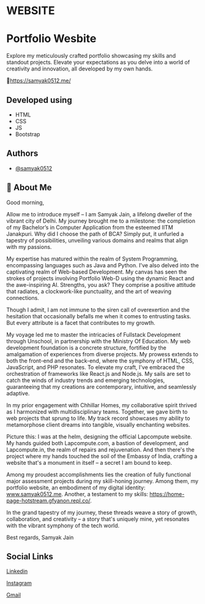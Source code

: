 # WEBSITE
# Portfolio Wesbite


Explore my meticulously crafted portfolio showcasing my skills and standout projects. Elevate your expectations as you delve into a world of creativity and innovation, all developed by my own hands.

🔗https://samyak0512.me/


## Developed using

 - HTML
 - CSS
 - JS
 - Bootstrap
 

## Authors

- [@samyak0512](https://github.com/samyak0512)


## 🚀 About Me
Good morning,

Allow me to introduce myself – I am Samyak Jain, a lifelong dweller of the vibrant city of Delhi. My journey brought me to a milestone: the completion of my Bachelor’s in Computer Application from the esteemed IITM Janakpuri. Why did I choose the path of BCA? Simply put, it unfurled a tapestry of possibilities, unveiling various domains and realms that align with my passions.

My expertise has matured within the realm of System Programming, encompassing languages such as Java and Python. I've also delved into the captivating realm of Web-based Development. My canvas has seen the strokes of projects involving Portfolio Web-D using the dynamic React and the awe-inspiring AI. Strengths, you ask? They comprise a positive attitude that radiates, a clockwork-like punctuality, and the art of weaving connections.

Though I admit, I am not immune to the siren call of overexertion and the hesitation that occasionally befalls me when it comes to entrusting tasks. But every attribute is a facet that contributes to my growth.

My voyage led me to master the intricacies of Fullstack Development through Unschool, in partnership with the Ministry Of Education. My web development foundation is a concrete structure, fortified by the amalgamation of experiences from diverse projects. My prowess extends to both the front-end and the back-end, where the symphony of HTML, CSS, JavaScript, and PHP resonates. To elevate my craft, I've embraced the orchestration of frameworks like React.js and Node.js. My sails are set to catch the winds of industry trends and emerging technologies, guaranteeing that my creations are contemporary, intuitive, and seamlessly adaptive.

In my prior engagement with Chhillar Homes, my collaborative spirit thrived as I harmonized with multidisciplinary teams. Together, we gave birth to web projects that sprung to life. My track record showcases my ability to metamorphose client dreams into tangible, visually enchanting websites.

Picture this: I was at the helm, designing the official Lapcompute website. My hands guided both Lapcompute.com, a bastion of development, and Lapcompute.in, the realm of repairs and rejuvenation. And then there's the project where my hands touched the soil of the Embassy of India, crafting a website that's a monument in itself – a secret I am bound to keep.

Among my proudest accomplishments lies the creation of fully functional major assessment projects during my skill-honing journey. Among them, my portfolio website, an embodiment of my digital identity: www.samyak0512.me. Another, a testament to my skills: https://home-page-hotstream.gfyanon.repl.co/.

In the grand tapestry of my journey, these threads weave a story of growth, collaboration, and creativity – a story that's uniquely mine, yet resonates with the vibrant symphony of the tech world.

Best regards,
Samyak Jain


## Social Links

[Linkedin](https://www.linkedin.com/in/samyak0512/)

[Instagram](https://www.instagram.com/samyak0512/)

[Gmail](https://samyakjain0512@gmail.com)
